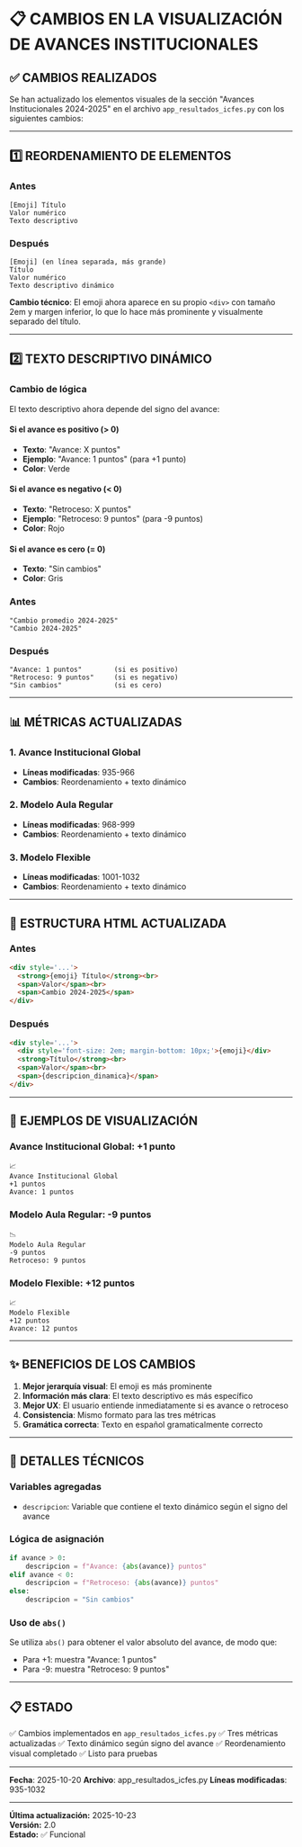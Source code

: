 # 📋 CAMBIOS EN LA VISUALIZACIÓN DE AVANCES INSTITUCIONALES

## ✅ CAMBIOS REALIZADOS

Se han actualizado los elementos visuales de la sección "Avances Institucionales 2024-2025" en el archivo `app_resultados_icfes.py` con los siguientes cambios:

---

## 1️⃣ REORDENAMIENTO DE ELEMENTOS

### Antes
```
[Emoji] Título
Valor numérico
Texto descriptivo
```

### Después
```
[Emoji] (en línea separada, más grande)
Título
Valor numérico
Texto descriptivo dinámico
```

**Cambio técnico**: El emoji ahora aparece en su propio `<div>` con tamaño 2em y margen inferior, lo que lo hace más prominente y visualmente separado del título.

---

## 2️⃣ TEXTO DESCRIPTIVO DINÁMICO

### Cambio de lógica

El texto descriptivo ahora depende del signo del avance:

#### Si el avance es positivo (> 0)
- **Texto**: "Avance: X puntos"
- **Ejemplo**: "Avance: 1 puntos" (para +1 punto)
- **Color**: Verde

#### Si el avance es negativo (< 0)
- **Texto**: "Retroceso: X puntos"
- **Ejemplo**: "Retroceso: 9 puntos" (para -9 puntos)
- **Color**: Rojo

#### Si el avance es cero (= 0)
- **Texto**: "Sin cambios"
- **Color**: Gris

### Antes
```
"Cambio promedio 2024-2025"
"Cambio 2024-2025"
```

### Después
```
"Avance: 1 puntos"        (si es positivo)
"Retroceso: 9 puntos"     (si es negativo)
"Sin cambios"             (si es cero)
```

---

## 📊 MÉTRICAS ACTUALIZADAS

### 1. Avance Institucional Global
- **Líneas modificadas**: 935-966
- **Cambios**: Reordenamiento + texto dinámico

### 2. Modelo Aula Regular
- **Líneas modificadas**: 968-999
- **Cambios**: Reordenamiento + texto dinámico

### 3. Modelo Flexible
- **Líneas modificadas**: 1001-1032
- **Cambios**: Reordenamiento + texto dinámico

---

## 🎨 ESTRUCTURA HTML ACTUALIZADA

### Antes
```html
<div style='...'>
  <strong>{emoji} Título</strong><br>
  <span>Valor</span><br>
  <span>Cambio 2024-2025</span>
</div>
```

### Después
```html
<div style='...'>
  <div style='font-size: 2em; margin-bottom: 10px;'>{emoji}</div>
  <strong>Título</strong><br>
  <span>Valor</span><br>
  <span>{descripcion_dinamica}</span>
</div>
```

---

## 📝 EJEMPLOS DE VISUALIZACIÓN

### Avance Institucional Global: +1 punto
```
📈
Avance Institucional Global
+1 puntos
Avance: 1 puntos
```

### Modelo Aula Regular: -9 puntos
```
📉
Modelo Aula Regular
-9 puntos
Retroceso: 9 puntos
```

### Modelo Flexible: +12 puntos
```
📈
Modelo Flexible
+12 puntos
Avance: 12 puntos
```

---

## ✨ BENEFICIOS DE LOS CAMBIOS

1. **Mejor jerarquía visual**: El emoji es más prominente
2. **Información más clara**: El texto descriptivo es más específico
3. **Mejor UX**: El usuario entiende inmediatamente si es avance o retroceso
4. **Consistencia**: Mismo formato para las tres métricas
5. **Gramática correcta**: Texto en español gramaticalmente correcto

---

## 🔧 DETALLES TÉCNICOS

### Variables agregadas
- `descripcion`: Variable que contiene el texto dinámico según el signo del avance

### Lógica de asignación
```python
if avance > 0:
    descripcion = f"Avance: {abs(avance)} puntos"
elif avance < 0:
    descripcion = f"Retroceso: {abs(avance)} puntos"
else:
    descripcion = "Sin cambios"
```

### Uso de `abs()`
Se utiliza `abs()` para obtener el valor absoluto del avance, de modo que:
- Para +1: muestra "Avance: 1 puntos"
- Para -9: muestra "Retroceso: 9 puntos"

---

## 📋 ESTADO

✅ Cambios implementados en `app_resultados_icfes.py`
✅ Tres métricas actualizadas
✅ Texto dinámico según signo del avance
✅ Reordenamiento visual completado
✅ Listo para pruebas

---

**Fecha**: 2025-10-20
**Archivo**: app_resultados_icfes.py
**Líneas modificadas**: 935-1032


---

**Última actualización:** 2025-10-23  
**Versión:** 2.0  
**Estado:** ✅ Funcional
